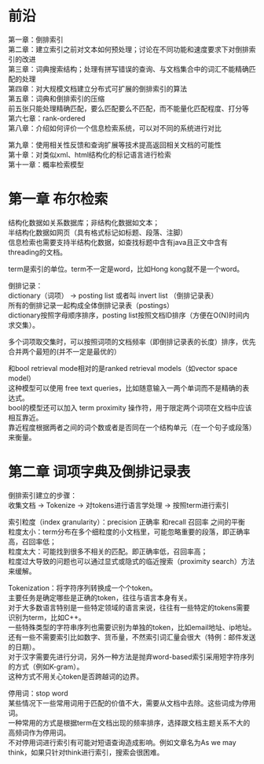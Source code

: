 # 前沿
第一章：倒排索引    
第二章：建立索引之前对文本如何预处理；讨论在不同功能和速度要求下对倒排索引的改进    
第三章：词典搜索结构；处理有拼写错误的查询、与文档集合中的词汇不能精确匹配的处理    
第四章：对大规模文档建立分布式可扩展的倒排索引的算法   
第五章：词典和倒排索引的压缩   
前五张只能处理精确匹配，要么匹配要么不匹配，而不能量化匹配程度、打分等    
第六七章：rank-ordered   
第八章：介绍如何评价一个信息检索系统，可以对不同的系统进行对比   
       
第九章：使用相关性反馈和查询扩展等技术提高返回相关文档的可能性   
第十章：对类似xml、html结构化的标记语言进行检索    
第十一章：概率检索模型    
    
# 第一章 布尔检索
结构化数据如关系数据库；非结构化数据如文本；   
半结构化数据如网页（具有格式标记如标题、段落、注脚）   
信息检索也需要支持半结构化数据，如查找标题中含有java且正文中含有threading的文档。   
    
term是索引的单位。term不一定是word，比如Hong kong就不是一个word。    

倒排记录：    
dictionary（词项） -> posting list 或者叫 invert list （倒排记录表）   
所有的倒排记录一起构成全体倒排记录表（postings）    
dictionary按照字母顺序排序，posting list按照文档ID排序（方便在O(N)时间内求交集）。    
    
多个词项取交集时，可以按照词项的文档频率（即倒排记录表的长度）排序，优先合并两个最短的(并不一定是最优的）   
    
和bool retrieval mode相对的是ranked retrieval models（如vector space model）   
这种模型可以使用 free text queries，比如随意输入一两个单词而不是精确的表达式。    
bool的模型还可以加入 term proximity 操作符，用于限定两个词项在文档中应该相互靠近。    
靠近程度根据两者之间的词个数或者是否同在一个结构单元（在一个句子或段落）来衡量。   

# 第二章 词项字典及倒排记录表
倒排索引建立的步骤：    
收集文档 -> Tokenize -> 对tokens进行语言学处理 -> 按照term进行索引   
    
索引粒度（index granularity）：precision 正确率 和recall 召回率 之间的平衡    
粒度太小：term分布在多个细粒度的小文档里，可能忽略重要的段落，即正确率高，召回率低；    
粒度太大：可能找到很多不相关的匹配。即正确率低，召回率高；   
粒度过大导致的问题也可以通过显式或隐式的临近搜索（proximity search）方法来缓解。   
   
Tokenization：将字符序列转换成一个个token。   
主要任务是确定哪些是正确的token，往往与语言本身有关。   
对于大多数语言特别是一些特定领域的语言来说，往往有一些特定的tokens需要识别为term，比如C++。   
一些特殊类型的字符串序列也需要识别为单独的token，比如email地址、ip地址。    
还有一些不需要索引比如数字、货币量，不然索引词汇量会很大（特例：邮件发送的日期）。    
对于汉字需要先进行分词，另外一种方法是抛弃word-based索引采用短字符序列的方式（例如K-gram）。    
这种方式不用关心token是否跨越词的边界。    
    
停用词：stop word    
某些情况下一些常用词用于匹配的价值不大，需要从文档中去除。这些词成为停用词。    
一种常用的方式是根据term在文档出现的频率排序，选择跟文档主题关系不大的高频词作为停用词。    
不对停用词进行索引有可能对短语查询造成影响。例如文章名为As we may think，如果只针对think进行索引，搜索会很困难。    
